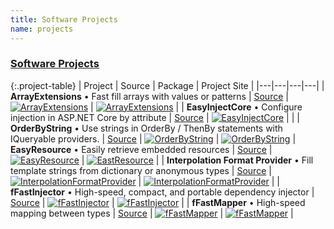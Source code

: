 ```yaml
---
title: Software Projects
name: projects
---
```


### [Software Projects](/software/projects)

{:.project-table}
| Project | Source  | Package  | Project Site  |
|---|---|---|---|
| **ArrayExtensions**  &bull; Fast fill arrays with values or patterns | [Source](https://github.com/Grax32/ArrayExtensions) | [![ArrayExtensions](https://img.shields.io/nuget/v/grax.arrayextensions)](https://www.nuget.org/packages/grax.arrayextensions/) | [![ArrayExtensions](https://img.shields.io/website/https/sites.grax32.com/ArrayExtensions)](https://sites.grax32.com/ArrayExtensions) |
| **EasyInjectCore**  &bull; Configure injection in ASP.NET Core by attribute | [Source](https://github.com/Grax32/EasyInjectCore/) | [![EasyInjectCore](https://img.shields.io/nuget/v/Grax32.Easyinjectcore)](https://www.nuget.org/packages/Grax32.EasyInjectCore/) | |
| **OrderByString** &bull; Use strings in OrderBy / ThenBy statements with IQueryable providers. | [Source](https://github.com/Grax32/OrderByString/) | [![OrderByString](https://img.shields.io/nuget/v/orderbystring)](https://www.nuget.org/packages/OrderByString/) | [![OrderByString](https://img.shields.io/website/https/sites.grax32.com/OrderByString)](https://sites.grax32.com/OrderByString) 
| **EasyResource**  &bull; Easily retrieve embedded resources | [Source](https://github.com/Grax32/easyresource/) | [![EasyResource](https://img.shields.io/nuget/v/easyresource)](https://www.nuget.org/packages/EasyResource/) | [![EastResource](https://img.shields.io/website/https/sites.grax32.com/EasyResource)](https://sites.grax32.com/EasyResource) |
| **Interpolation Format Provider**  &bull; Fill template strings from dictionary or anonymous types | [Source](https://github.com/Grax32/interpolationformatprovider/) | [![InterpolationFormatProvider](https://img.shields.io/nuget/v/interpolationformatprovider)](https://www.nuget.org/packages/InterpolationFormatProvider/) | [![InterpolationFormatProvider](https://img.shields.io/website/https/sites.grax32.com/InterpolationFormatProvider)](https://sites.grax32.com/InterpolationFormatProvider) |
| **fFastInjector**  &bull; High-speed, compact, and portable dependency injector | [Source](https://github.com/Grax32/ffastinjector/)  | [![fFastInjector](https://img.shields.io/nuget/v/ffastinjector)](https://www.nuget.org/packages/fFastInjector/) | [![fFastInjector](https://img.shields.io/website/https/sites.grax32.com/fFastInjector)](https://sites.grax32.com/fFastInjector/) |
| **fFastMapper** &bull; High-speed mapping between types | [Source](https://github.com/Grax32/fFastMapper/)  | [![fFastMapper](https://img.shields.io/nuget/v/fFastMapper)](https://www.nuget.org/packages/fFastMapper/) | [![fFastMapper](https://img.shields.io/website/https/sites.grax32.com/fFastMapper)](https://sites.grax32.com/fFastMapper) |

